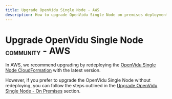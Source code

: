 ```yaml
---
title: Upgrade OpenVidu Single Node - AWS
description: How to upgrade OpenVidu Single Node on premises deployments
---
```


# Upgrade OpenVidu Single Node <span class="openvidu-tag openvidu-community-tag" style="font-size: .6em; vertical-align: text-bottom">COMMUNITY</span> - AWS

In AWS, we recommend upgrading by redeploying the [OpenVidu Single Node CloudFormation](../aws/install.md) with the latest version.

However, if you prefer to upgrade the OpenVidu Single Node without redeploying, you can follow the steps outlined in the [Upgrade OpenVidu Single Node - On Premises](../on-premises/upgrade.md) section.
